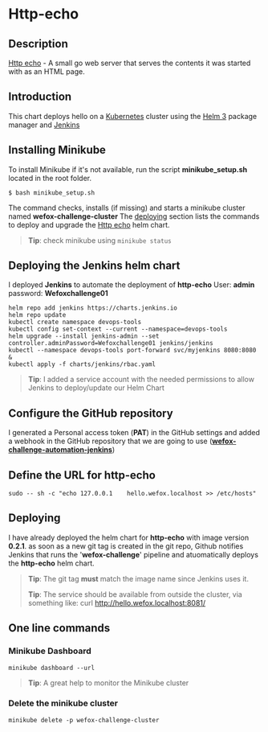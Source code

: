 
# Http-echo

## Description
[Http echo] - A small go web server that serves the contents it was started with as an HTML page.


## Introduction

This chart deploys hello on a [Kubernetes] cluster using the [Helm 3] package manager and [Jenkins]

## Installing Minikube

To install Minikube if it's not available, run the script  **minikube_setup.sh** located in the root folder.

```console
$ bash minikube_setup.sh
```
The command checks, installs (if missing) and starts a minikube cluster named **wefox-challenge-cluster**
The [deploying](#Deploying) section lists the commands to deploy and upgrade the [Http echo](#Http-echo) helm chart.

> **Tip**: check minikube using `minikube status`

## Deploying the Jenkins helm chart

I deployed **Jenkins** to automate the deployment of **http-echo**
User: **admin**
password: **Wefoxchallenge01** 
```console
helm repo add jenkins https://charts.jenkins.io
helm repo update
kubectl create namespace devops-tools
kubectl config set-context --current --namespace=devops-tools
helm upgrade --install jenkins-admin --set controller.adminPassword=Wefoxchallenge01 jenkins/jenkins
kubectl --namespace devops-tools port-forward svc/myjenkins 8080:8080 &
kubectl apply -f charts/jenkins/rbac.yaml
```
>**Tip**: I added a service account with the needed permissions to allow Jenkins to deploy/update our Helm Chart

## Configure the GitHub repository

I generated a Personal access token (**PAT**) in the GitHub settings and added a webhook in the GitHub repository that we are going to use (**[wefox-challenge-automation-jenkins](https://github.com/fmlisco/wefox-challenge-automation-jenkins)**)

## Define the URL for http-echo
```console
sudo -- sh -c "echo 127.0.0.1    hello.wefox.localhost >> /etc/hosts"
```

## Deploying 

I have already deployed the helm chart for **http-echo** with image version **0.2.1**.
as soon as a new git tag is created in the git repo, Github notifies Jenkins that runs the '**wefox-challenge**' pipeline and atuomatically deploys the **http-echo** helm chart.
>**Tip**: The git tag **must** match the image name since Jenkins uses it.
>
> **Tip**: The service should be available from outside the cluster, via something like:
> curl http://hello.wefox.localhost:8081/


## One line commands

### Minikube Dashboard
```console
minikube dashboard --url
```
>**Tip**: A great help to monitor the Minikube cluster

### Delete the minikube cluster
```console
minikube delete -p wefox-challenge-cluster
```


[//]: # (These are reference links used in the body of this note and get stripped out when the markdown processor does its job. There is no need to format nicely because it shouldn't be seen. Thanks SO - http://stackoverflow.com/questions/4823468/store-comments-in-markdown-syntax)

   [Helm 3]: <https://helm.sh/docs/intro/install/>
   [Jenkins]: <https://www.jenkins.io/>
   [Kubernetes]: <http://kubernetes.io>
   [Http echo]:<https://github.com/hashicorp/http-echo>

